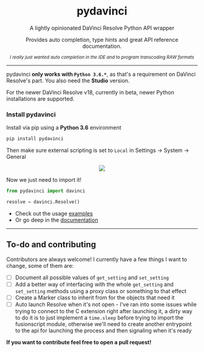 <h1 align='center'>pydavinci</h1>

<p align='center'>A lightly opinionated DaVinci Resolve Python API wrapper</p>

<p align='center'>Provides auto completion, type hints and great API reference documentation.</p>

<p align='center'><small><i>I really just wanted auto completion in the IDE and to program transcoding RAW formats</i></small></p>

----

pydavinci __only works with `Python 3.6.*`__, as that's a requirement on DaVinci Resolve's part. You also need the __Studio__ version.


For the newer DaVinci Resolve v18, currently in beta, newer Python installations are supported.


### Install pydavinci

Install via pip using a __Python 3.6__ environment

```bash
pip install pydavinci

```
Then make sure external scripting is set to `Local` in Settings -> System -> General
<p align='center'>
<img src=https://user-images.githubusercontent.com/4316044/164954498-de350d02-0458-478d-a766-6404b7a8a75b.png />
</p>

Now we just need to import it!

```python
from pydavinci import davinci

resolve = davinci.Resolve()
```

- Check out the usage [examples](https://pedrolabonia.github.io/pydavinci/examples/premiereproxies/)
- Or go deep in the [documentation](https://pedrolabonia.github.io/pydavinci/resolve/)

---

## To-do and contributing

Contributors are always welcome! I currently have a few things I want to change, some of them are:

- [ ] Document all possible values of `get_setting` and `set_setting`
- [ ] Add a better way of interfacing with the whole `get_setting` and `set_setting` methods using a proxy class or something to that effect
- [ ] Create a Marker class to inherit from for the objects that need it
- [ ] Auto launch Resolve when it's not open - I've ran into some issues while trying to connect to the C extension right after launching it, a dirty way to do it is to just implement a `time.sleep` before trying to import the fusionscript module, otherwise we'll need to create another entrypoint to the api for launching the process and then signaling when it's ready 

__If you want to contribute feel free to open a pull request!__
